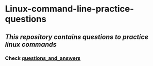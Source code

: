 # Linux-command-line-practice-questions

## _This repository contains questions to practice linux commands_
### Check [questions_and_answers](questions_and_answers.md)
